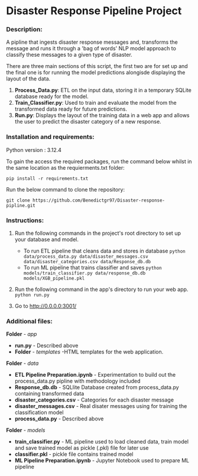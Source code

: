 # Disaster Response Pipeline Project

### Description:
A pipline that ingests disaster response messages and, transforms the message and runs it through a 'bag of words' NLP model approach to classify these messages to a given type of disaster.

There are three main sections of this script, the first two are for set up and the final one is for running the model predictions alongisde displaying the layout of the data.

1. **Process_Data.py**: ETL on the input data, storing it in a temporary SQLite database ready for the model.
2. **Train_Classifier.py**: Used to train and evaluate the model from the transformed data ready for future predictions.
3. **Run.py**: Displays the layout of the training data in a web app and allows the user to predict the disaster category of a new response.

### Installation and requirements:
Python version : 3.12.4

To gain the access the required packages, run the command below whilst in the same location as the requierments.txt folder:

```
pip install -r requirements.txt
```

Run the below command to clone the repository:

```
git clone https://github.com/Benedictgr97/Disaster-response-pipline.git
``` 

### Instructions:
1. Run the following commands in the project's root directory to set up your database and model.

    - To run ETL pipeline that cleans data and stores in database
        `python data/process_data.py data/disaster_messages.csv data/disaster_categories.csv data/Response_db.db`
    - To run ML pipeline that trains classifier and saves
        `python models/train_classifier.py data/response_db.db models/XGB_pipeline.pkl`

2. Run the following command in the app's directory to run your web app.
    `python run.py`

3. Go to http://0.0.0.0:3001/

### Additional files:

**Folder** - _app_
- **run.py** - Described above
- **Folder** -  _templates_ -HTML templates for the web application. 

**Folder** - _data_
- **ETL Pipeline Preparation.ipynb** - Experimentation to build out the process_data.py pipline with methodology included 
- **Response_db.db** - SQLlite Database created from process_data.py containing transformed data
- **disaster_categories.csv** - Categories for each disaster message 
- **disaster_messages.csv** - Real disater messages using for training the classification model
- **process_data.py** - Described above

**Folder** - _models_
- **train_classifier.py** - ML pipeline used to load cleaned data, train model and save trained model as pickle (.pkl) file for later use
- **classifier.pkl** - pickle file contains trained model
- **ML Pipeline Preparation.ipynb** - Jupyter Notebook used to prepare ML pipeline


